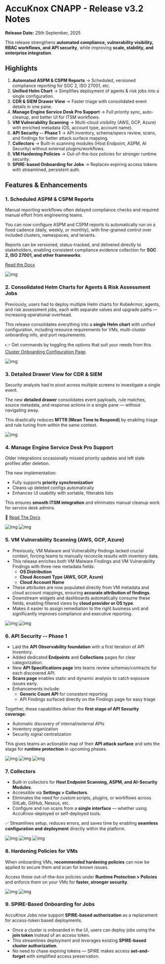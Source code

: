 # AccuKnox CNAPP - Release v3.2 Notes

**Release Date:** 25th September, 2025

This release strengthens **automated compliance, vulnerability visibility, RBAC workflows, and API security**, while improving **scale, stability, and enterprise integration**.

## Highlights

1. **Automated ASPM & CSPM Reports** → Scheduled, versioned compliance reporting for SOC 2, ISO 27001, etc.
2. **Unified Helm Chart** → Simplifies deployment of agents & risk jobs into a single configuration.
3. **CDR & SIEM Drawer View** → Faster triage with consolidated event details in one pane.
4. **Manage Engine Service Desk Pro Support** → Full priority sync, auto-cleanup, and better UI for ITSM workflows.
5. **VM Vulnerability Scanning** → Multi-cloud visibility (AWS, GCP, Azure) with enriched metadata (OS, account type, account name).
6. **API Security -- Phase 1** → API inventory, schema/specs review, scans, and findings for better attack surface mapping.
7. **Collectors** → Built-in scanning modules (Host Endpoint, ASPM, AI Security) without external plugins/workflows.
8. **VM Hardening Policies** → Out-of-the-box policies for stronger runtime security.
9. **SPIRE-based Onboarding for Jobs** → Replaces expiring access tokens with streamlined, persistent auth.

## Features & Enhancements

### 1. Scheduled ASPM & CSPM Reports

Manual reporting workflows often delayed compliance checks and required manual effort from engineering teams.

You can now configure ASPM and CSPM reports to automatically run on a fixed cadence (daily, weekly, or monthly), with fine-grained control over included clusters, namespaces, and tenants.

Reports can be versioned, status-tracked, and delivered directly to stakeholders, enabling consistent compliance evidence collection for **SOC 2, ISO 27001, and other frameworks**.

[Read the Docs](https://help.accuknox.com/use-cases/aspm-reports/)

![img](./images/release-notes/v3.2/1.png)

### 2. Consolidated Helm Charts for Agents & Risk Assessment Jobs

Previously, users had to deploy multiple Helm charts for KubeArmor, agents, and risk assessment jobs, each with separate values and upgrade paths — increasing operational overhead.

This release consolidates everything into a **single Helm chart** with unified configuration, including resource requirements for VMs, multi-cluster onboarding info, and port requirements.

👉 Get commands by toggling the options that suit your needs from this [Cluster Onboarding Configuration Page](https://app.accuknox.com/settings/manage-cluster/onboard).

![img](./images/release-notes/v3.2/2.png)

### 3. Detailed Drawer View for CDR & SIEM

Security analysts had to pivot across multiple screens to investigate a single event.

The new **detailed drawer** consolidates event payloads, rule matches, source metadata, and response actions in a single pane — without navigating away.

This drastically reduces **MTTR (Mean Time to Respond)** by enabling triage and rule tuning from within the same context.

![img](./images/release-notes/v3.2/3.png)

### 4. Manage Engine Service Desk Pro Support

Older integrations occasionally missed priority updates and left stale profiles after deletion.

The new implementation:
- Fully supports **priority synchronization**
- Cleans up deleted configs automatically
- Enhances UI usability with sortable, filterable lists

This ensures **smooth ITSM integration** and eliminates manual cleanup work for service desk admins.


📖 [Read The Docs](https://help.accuknox.com/integrations/servicedesk-plus/)

![img](./images/release-notes/v3.2/4.1.png)
![img](./images/release-notes/v3.2/4.2.png)

### 5. VM Vulnerability Scanning (AWS, GCP, Azure)

- Previously, VM Malware and Vulnerability findings lacked crucial context, forcing teams to manually reconcile results with inventory data.
- This release enriches both VM Malware Findings and VM Vulnerability Findings with three new metadata fields:
  - **OS Distribution**
  - **Cloud Account Type (AWS, GCP, Azure)**
  - **Cloud Account Name**
- These attributes are now populated directly from VM metadata and cloud account mappings, ensuring **accurate attribution of findings**.
- Downstream widgets and dashboards automatically consume these fields, enabling filtered views by **cloud provider or OS type**.
- Makes it easier to assign remediation to the right business unit and significantly improves compliance and executive reporting.

![img](./images/release-notes/v3.2/5.1.png)
![img](./images/release-notes/v3.2/5.2.png)

### 6. API Security -- Phase 1

- Laid the **API Observability foundation** with a first iteration of API Inventory.
- Added dedicated **Endpoints** and **Collections** pages for clear categorization.
- New **API Specifications page** lets teams review schemas/contracts for each discovered API.
- **Scans page** enables static and dynamic analysis to catch exposure issues early.
- Enhancements include:
  - **Generic Count API** for consistent reporting
  - API Findings surfaced directly on the Findings page for easy triage

Together, these capabilities deliver the **first stage of API Security coverage**:
- Automatic discovery of internal/external APIs
- Inventory organization
- Security signal centralization

This gives teams an actionable map of their **API attack surface** and sets the stage for **runtime protection** in upcoming phases.

![img](./images/release-notes/v3.2/6.1.png)
![img](./images/release-notes/v3.2/6.2.png)
![img](./images/release-notes/v3.2/6.3.png)

### 7. Collectors

- Built-in collectors for **Host Endpoint Scanning, ASPM, and AI-Security Modules**.
- Accessible via **Settings > Collectors**.
- Eliminates the need for custom scripts, plugins, or workflows across GitLab, GitHub, Nessus, etc.
- Configure and run scans from a **single interface** — whether using AccuKnox-deployed or self-deployed tools.

✅ Streamlines setup, reduces errors, and saves time by enabling **seamless configuration and deployment** directly within the platform.

![img](./images/release-notes/v3.2/7.1.png)
![img](./images/release-notes/v3.2/7.2.png)
![img](./images/release-notes/v3.2/7.3.png)

### 8. Hardening Policies for VMs

When onboarding VMs, **recommended hardening policies** can now be applied to secure them and scan for known issues.

Access these out-of-the-box policies under **Runtime Protection > Policies** and enforce them on your VMs for **faster, stronger security**.

![img](./images/release-notes/v3.2/8.1.png)
![img](./images/release-notes/v3.2/8.2.png)

### 9. SPIRE-Based Onboarding for Jobs

AccuKnox Jobs now support **SPIRE-based authorization** as a replacement for access-token based deployments.

- Once a cluster is onboarded in the UI, users can deploy jobs using the **join token** instead of an access token.
- This streamlines deployment and leverages existing **SPIRE-based cluster authorization**.
- No need to chase expiring tokens — SPIRE makes access **set-and-forget** with simplified access preservation.
